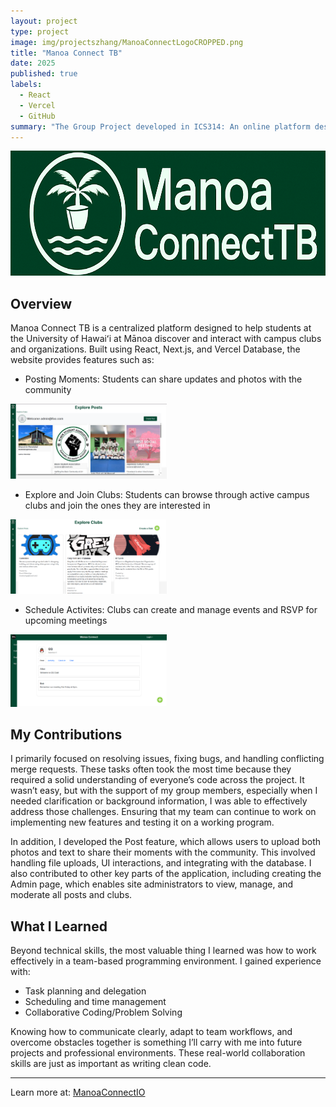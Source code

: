 ```yaml
---
layout: project
type: project
image: img/projectszhang/ManoaConnectLogoCROPPED.png
title: "Manoa Connect TB"
date: 2025
published: true
labels:
  - React
  - Vercel
  - GitHub
summary: "The Group Project developed in ICS314: An online platform designed to centralize information, communication, and engagement for clubs and student organizations"
---
```


<img class="img-fluid" src="../img/projectszhang/ManoaConnectCenterLogo.png" height="200">

## Overview

Manoa Connect TB is a centralized platform designed to help students at the University of Hawaiʻi at Mānoa discover and interact with campus clubs and organizations. Built using React, Next.js, and Vercel Database, the website provides features such as:
 - Posting Moments: Students can share updates and photos with the community

<img class="img-fluid" src="../img/projectszhang/explore_posts.png" style="max-width: 250px; height: auto;">

 - Explore and Join Clubs: Students can browse through active campus clubs and join the ones they are interested in
  
<img class="img-fluid" src="../img/projectszhang/explore_clubs.png" style="max-width: 250px; height: auto;">

 - Schedule Activites: Clubs can create and manage events and RSVP for upcoming meetings

<img class="img-fluid" src="../img/projectszhang/clubs.png" style="max-width: 250px; height: auto;">


## My Contributions

I primarily focused on resolving issues, fixing bugs, and handling conflicting merge requests. These tasks often took the most time because they required a solid understanding of everyone’s code across the project. It wasn’t easy, but with the support of my group members, especially when I needed clarification or background information, I was able to effectively address those challenges. Ensuring that my team can continue to work on implementing new features and testing it on a working program.

In addition, I developed the Post feature, which allows users to upload both photos and text to share their moments with the community. This involved handling file uploads, UI interactions, and integrating with the database. I also contributed to other key parts of the application, including creating the Admin page, which enables site administrators to view, manage, and moderate all posts and clubs.

## What I Learned

Beyond technical skills, the most valuable thing I learned was how to work effectively in a team-based programming environment. I gained experience with:

- Task planning and delegation
- Scheduling and time management
- Collaborative Coding/Problem Solving

Knowing how to communicate clearly, adapt to team workflows, and overcome obstacles together is something I’ll carry with me into future projects and professional environments. These real-world collaboration skills are just as important as writing clean code.

<hr>

Learn more at: <a href="https://manoaconnecttb.github.io/"><i class="large github icon "></i>ManoaConnectIO</a>
